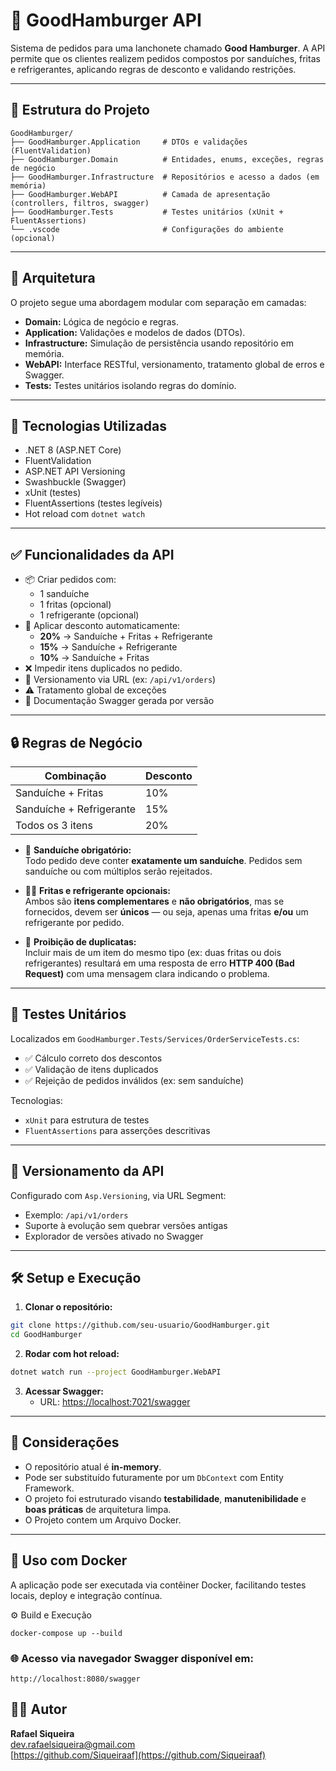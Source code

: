 
# 🍔 GoodHamburger API

Sistema de pedidos para uma lanchonete chamado **Good Hamburger**. A API permite que os clientes realizem pedidos compostos por sanduíches, fritas e refrigerantes, aplicando regras de desconto e validando restrições.

---

## 📁 Estrutura do Projeto

```
GoodHamburger/
├── GoodHamburger.Application     # DTOs e validações (FluentValidation)
├── GoodHamburger.Domain          # Entidades, enums, exceções, regras de negócio
├── GoodHamburger.Infrastructure  # Repositórios e acesso a dados (em memória)
├── GoodHamburger.WebAPI          # Camada de apresentação (controllers, filtros, swagger)
├── GoodHamburger.Tests           # Testes unitários (xUnit + FluentAssertions)
└── .vscode                       # Configurações do ambiente (opcional)
```

---

## 🧱 Arquitetura

O projeto segue uma abordagem modular com separação em camadas:

- **Domain:** Lógica de negócio e regras.
- **Application:** Validações e modelos de dados (DTOs).
- **Infrastructure:** Simulação de persistência usando repositório em memória.
- **WebAPI:** Interface RESTful, versionamento, tratamento global de erros e Swagger.
- **Tests:** Testes unitários isolando regras do domínio.

---

## 🚀 Tecnologias Utilizadas

- .NET 8 (ASP.NET Core)
- FluentValidation
- ASP.NET API Versioning
- Swashbuckle (Swagger)
- xUnit (testes)
- FluentAssertions (testes legíveis)
- Hot reload com `dotnet watch`

---

## ✅ Funcionalidades da API

- 📦 Criar pedidos com:
  - 1 sanduíche
  - 1 fritas (opcional)
  - 1 refrigerante (opcional)
- 🧮 Aplicar desconto automaticamente:
  - **20%** → Sanduíche + Fritas + Refrigerante
  - **15%** → Sanduíche + Refrigerante
  - **10%** → Sanduíche + Fritas
- ❌ Impedir itens duplicados no pedido.
- 🔄 Versionamento via URL (ex: `/api/v1/orders`)
- ⚠️ Tratamento global de exceções
- 📄 Documentação Swagger gerada por versão

---

## 🔒 Regras de Negócio

Combinação               | Desconto
------------------------|---------
Sanduíche + Fritas      | 10%
Sanduíche + Refrigerante| 15%
Todos os 3 itens        | 20%

- 🥪 **Sanduíche obrigatório:**  
  Todo pedido deve conter **exatamente um sanduíche**. Pedidos sem sanduíche ou com múltiplos serão rejeitados.

- 🍟🥤 **Fritas e refrigerante opcionais:**  
  Ambos são **itens complementares** e **não obrigatórios**, mas se fornecidos, devem ser **únicos** — ou seja, apenas uma fritas **e/ou** um refrigerante por pedido.

- 🚫 **Proibição de duplicatas:**  
  Incluir mais de um item do mesmo tipo (ex: duas fritas ou dois refrigerantes) resultará em uma resposta de erro **HTTP 400 (Bad Request)** com uma mensagem clara indicando o problema.

---

## 🧪 Testes Unitários

Localizados em `GoodHamburger.Tests/Services/OrderServiceTests.cs`:

- ✅ Cálculo correto dos descontos
- ✅ Validação de itens duplicados
- ✅ Rejeição de pedidos inválidos (ex: sem sanduíche)

Tecnologias:
- `xUnit` para estrutura de testes
- `FluentAssertions` para asserções descritivas

---

## 🔄 Versionamento da API

Configurado com `Asp.Versioning`, via URL Segment:

- Exemplo: `/api/v1/orders`
- Suporte à evolução sem quebrar versões antigas
- Explorador de versões ativado no Swagger

---

## 🛠️ Setup e Execução

1. **Clonar o repositório:**

```bash
git clone https://github.com/seu-usuario/GoodHamburger.git
cd GoodHamburger
```

2. **Rodar com hot reload:**

```bash
dotnet watch run --project GoodHamburger.WebAPI
```

3. **Acessar Swagger:**
   - URL: [https://localhost:7021/swagger](https://localhost:7021/swagger)

---

## 📌 Considerações

- O repositório atual é **in-memory**.
- Pode ser substituído futuramente por um `DbContext` com Entity Framework.
- O projeto foi estruturado visando **testabilidade**, **manutenibilidade** e **boas práticas** de arquitetura limpa.
- O Projeto contem um Arquivo Docker.

---
## 🐳 Uso com Docker
A aplicação pode ser executada via contêiner Docker, facilitando testes locais, deploy e integração contínua.

⚙️ Build e Execução

``docker-compose up --build``

### 🌐 Acesso via navegador Swagger disponível em: 

``http://localhost:8080/swagger``


## 👨‍💻 Autor

**Rafael Siqueira**  
[dev.rafaelsiqueira@gmail.com](mailto:dev.rafaelsiqueira@gmail.com)  
[https://github.com/Siqueiraaf](https://github.com/Siqueiraaf)
